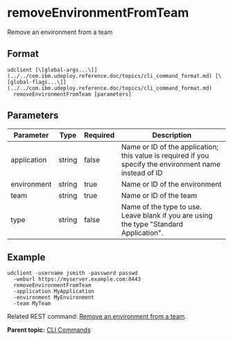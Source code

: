 # removeEnvironmentFromTeam

Remove an environment from a team

## Format

```
udclient [\[global-args...\]](../../com.ibm.udeploy.reference.doc/topics/cli_command_format.md) [\[global-flags...\]](../../com.ibm.udeploy.reference.doc/topics/cli_command_format.md)
  removeEnvironmentFromTeam [parameters]
```

## Parameters

|Parameter|Type|Required|Description|
|---------|----|--------|-----------|
|application|string|false|Name or ID of the application; this value is required if you specify the environment name instead of ID|
|environment|string|true|Name or ID of the environment|
|team|string|true|Name or ID of the team|
|type|string|false|Name of the type to use. Leave blank if you are using the type "Standard Application".|

## Example

```
udclient -username jsmith -password passwd 
  -weburl https://myserver.example.com:8443
  removeEnvironmentFromTeam
  -application MyApplication
  -environment MyEnvironment
  -team MyTeam
```

Related REST command: [Remove an environment from a team](rest_cli_environment_teams_delete.md).

**Parent topic:** [CLI Commands](../../com.ibm.udeploy.reference.doc/topics/cli_commands.md)


